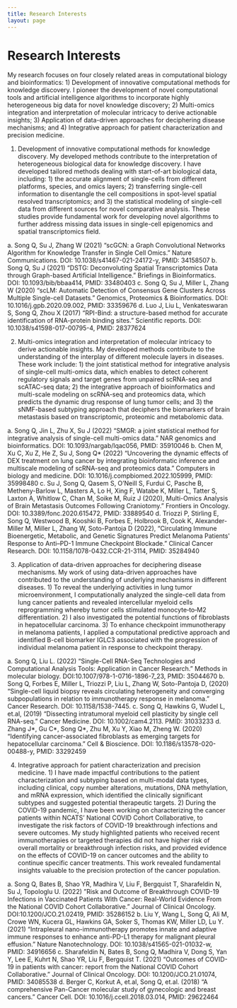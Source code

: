 ```yaml
---
title: Research Interests
layout: page
---
```

# Research Interests

My research focuses on four closely related areas in computational biology and bioinformatics: 1) Development of innovative computational methods for knowledge discovery. I pioneer the development of novel computational tools and artificial intelligence algorithms to incorporate highly heterogeneous big data for novel knowledge discovery; 2) Multi-omics integration and interpretation of molecular intricacy to derive actionable insights; 3) Application of data-driven approaches for deciphering disease mechanisms; and 4) Integrative approach for patient characterization and precision medicine.

1.	Development of innovative computational methods for knowledge discovery. My developed methods contribute to the interpretation of heterogeneous biological data for knowledge discovery. I have developed tailored methods dealing with start-of-art biological data, including: 1) the accurate alignment of single-cells from different platforms, species, and omics layers; 2) transferring single-cell information to disentangle the cell compositions in spot-level spatial resolved transcriptomics; and 3) the statistical modeling of single-cell data from different sources for novel comparative analysis. These studies provide fundamental work for developing novel algorithms to further address missing data issues in single-cell epigenomics and spatial transcriptomics field.
   
a.	Song Q, Su J, Zhang W (2021) “scGCN: a Graph Convolutional Networks Algorithm for Knowledge Transfer in Single Cell Omics.” Nature Communications. DOI: 10.1038/s41467-021-24172-y, PMID: 34158507
b.	Song Q, Su J (2021) “DSTG: Deconvoluting Spatial Transcriptomics Data through Graph-based Artificial Intelligence.” Briefings in Bioinformatics. DOI: 10.1093/bib/bbaa414, PMID: 33480403
c.	Song Q, Su J, Miller L, Zhang W (2020) “scLM: Automatic Detection of Consensus Gene Clusters Across Multiple Single-cell Datasets.” Genomics, Proteomics & Bioinformatics. DOI: 10.1016/j.gpb.2020.09.002, PMID: 33359676
d.	Luo J, Liu L, Venkateswaran S, Song Q, Zhou X (2017) “RPI-Bind: a structure-based method for accurate identification of RNA-protein binding sites.” Scientific reports. DOI: 10.1038/s41598-017-00795-4, PMID: 28377624

2.	Multi-omics integration and interpretation of molecular intricacy to derive actionable insights. My developed methods contribute to the understanding of the interplay of different molecule layers in diseases. These work include: 1) the joint statistical method for integrative analysis of single-cell multi-omics data, which enables to detect coherent regulatory signals and target genes from unpaired scRNA-seq and scATAC-seq data; 2) the integrative approach of bioinformatics and multi-scale modeling on scRNA-seq and proteomics data, which predicts the dynamic drug response of lung tumor cells; and 3) the sNMF-based subtyping approach that deciphers the biomarkers of brain metastasis based on transcriptomic, proteomic and metabolomic data.
   
a.	Song Q, Jin L, Zhu X, Su J (2022) “SMGR: a joint statistical method for integrative analysis of single-cell multi-omics data.” NAR genomics and bioinformatics. DOI: 10.1093/nargab/lqac056, PMID: 35910046
b.	Chen M, Xu C, Xu Z, He Z, Su J, Song Q* (2022) “Uncovering the dynamic effects of DEX treatment on lung cancer by integrating bioinformatic inference and multiscale modeling of scRNA-seq and proteomics data.” Computers in biology and medicine. DOI: 10.1016/j.compbiomed.2022.105999, PMID: 35998480
c.	Su J, Song Q, Qasem S, O’Neill S, Furdui C, Pasche B, Metheny-Barlow L, Masters A, Lo H, Xing F, Watabe K, Miller L, Tatter S, Laxton A, Whitlow C, Chan M, Soike M, Ruiz J (2020), Multi-Omics Analysis of Brain Metastasis Outcomes Following Craniotomy.” Frontiers in Oncology. DOI: 10.3389/fonc.2020.615472, PMID: 33889540
d.	Triozzi P, Stirling E, Song Q, Westwood B, Kooshki B, Forbes E, Holbrook B, Cook K, Alexander-Miller M, Miller L, Zhang W, Soto-Pantoja D (2022), “Circulating Immune Bioenergetic, Metabolic, and Genetic Signatures Predict Melanoma Patients' Response to Anti–PD-1 Immune Checkpoint Blockade.” Clinical Cancer Research. DOI: 10.1158/1078-0432.CCR-21-3114, PMID: 35284940

3.	Application of data-driven approaches for deciphering disease mechanisms. My work of using data-driven approaches have contributed to the understanding of underlying mechanisms in different diseases. 1) To reveal the underlying activities in lung tumor microenvironment, I computationally analyzed the single-cell data from lung cancer patients and revealed intercellular myeloid cells reprogramming whereby tumor cells stimulated monocyte‐to‐M2 differentiation. 2) I also investigated the potential functions of fibroblasts in hepatocellular carcinoma. 3) To enhance checkpoint immunotherapy in melanoma patients, I applied a computational predictive approach and identified B-cell biomarker IGLC3 associated with the progression of individual melanoma patient in response to checkpoint therapy.

a.	Song Q, Liu L. (2022) “Single-Cell RNA-Seq Technologies and Computational Analysis Tools: Application in Cancer Research.” Methods in molecular biology. DOI:10.1007/978-1-0716-1896-7_23, PMID: 35044670
b.	Song Q, Forbes E, Miller L, Triozzi P, Liu L, Zhang W, Soto-Pantoja D, (2020) “Single-cell liquid biopsy reveals circulating heterogeneity and converging subpopulations in relation to immunotherapy response in melanoma.” Cancer Research. DOI: 10.1158/1538-7445.
c.	Song Q, Hawkins G, Wudel L, et.al, (2019) “Dissecting intratumoral myeloid cell plasticity by single cell RNA-seq.” Cancer Medicine. DOI: 10.1002/cam4.2113. PMID: 31033233
d.	Zhang J*, Gu C*, Song Q*, Zhu M, Xu Y, Xiao M, Zheng W. (2020) “Identifying cancer-associated fibroblasts as emerging targets for hepatocellular carcinoma.” Cell & Bioscience. DOI: 10.1186/s13578-020-00488-y, PMID: 33292459

4.	Integrative approach for patient characterization and precision medicine. 1) I have made impactful contributions to the patient characterization and subtyping based on multi-modal data types, including clinical, copy number alterations, mutations, DNA methylation, and mRNA expression, which identified the clinically significant subtypes and suggested potential therapeutic targets. 2) During the COVID-19 pandemic, I have been working on characterizing the cancer patients within NCATS’ National COVID Cohort Collaborative, to investigate the risk factors of COVID-19 breakthrough infections and severe outcomes. My study highlighted patients who received recent immunotherapies or targeted therapies did not have higher risk of overall mortality or breakthrough infection risks, and provided evidence on the effects of COVID-19 on cancer outcomes and the ability to continue specific cancer treatments. This work revealed fundamental insights valuable to the precision protection of the cancer population.

a.	Song Q, Bates B, Shao YR, Madhira V, Liu F, Bergquist T, Sharafeldin N, Su J, Topologlu U. (2022) ”Risk and Outcome of Breakthrough COVID-19 Infections in Vaccinated Patients With Cancer: Real-World Evidence From the National COVID Cohort Collaborative.” Journal of Clinical Oncology. DOI:10.1200/JCO.21.02419, PMID: 35286152
b.	Liu Y, Wang L, Song Q, Ali M, Crowe WN, Kucera GL, Hawkins GA, Soker S, Thomas KW, Miller LD, Lu Y. (2021) “Intrapleural nano-immunotherapy promotes innate and adaptive immune responses to enhance anti-PD-L1 therapy for malignant pleural effusion.” Nature Nanotechnology. DOI: 10.1038/s41565-021-01032-w, PMID: 34916656
c.	Sharafeldin N, Bates B, Song Q, Madhira V, Dong S, Yan Y, Lee E, Kuhrt N, Shao YR, Liu F, Bergquist T. (2021) “Outcomes of COVID-19 in patients with cancer: report from the National COVID Cohort Collaborative.” Journal of Clinical Oncology. DOI: 10.1200/JCO.21.01074, PMID: 34085538
d.	Berger C, Korkut A, et.al, Song Q, et.al. (2018) “A comprehensive Pan-Cancer molecular study of gynecologic and breast cancers.” Cancer Cell. DOI: 10.1016/j.ccell.2018.03.014, PMID: 29622464 
